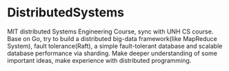 # DistributedSystems
MIT distributed Systems Engineering Course, sync with UNH CS course. Base on Go, try to build a distributed big-data framework(like MapReduce System), fault tolerance(Raft), a simple fault-tolerant database and scalable database performance via sharding.
Make deeper understanding of some important ideas, make experience with distributed programming.
